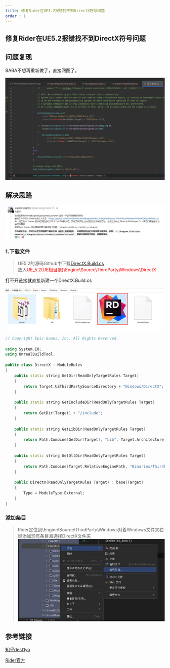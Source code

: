 ```yaml
---
title: 修复Rider在UE5.2报错找不到DirectX符号问题
order : 1
---
```


## 修复Rider在UE5.2报错找不到DirectX符号问题

## 问题复现

<ChatMessage avatar="../../assets/emoji/hx.png" :avatarWidth="40">
BABA不想再重新做了，直接网图了。
</ChatMessage>

![](assets%2Fimage3.png)

## 解决思路

![](assets%2Fjjwt.png)

### 1.下载文件

>UE5.2的源码Github中下载[DirectX.Build.cs](https://github.com/EpicGames/UnrealEngine/blob/5.2/Engine/Source/ThirdParty/Windows/DirectX/DirectX.Build.cs)  
放入<span style = "color : red ;">UE_5.2(UE根目录)\Engine\Source\ThirdParty\Windows\DirectX</span>

<ChatMessage avatar="../../assets/emoji/dsyj.png" :avatarWidth="40">
打不开链接就直接新建一个DirectX.Build.cs
</ChatMessage>

![](assets%2FSAVE.jpg)

```cpp
// Copyright Epic Games, Inc. All Rights Reserved.

using System.IO;
using UnrealBuildTool;

public class DirectX : ModuleRules
{
	public static string GetDir(ReadOnlyTargetRules Target)
	{
		return Target.UEThirdPartySourceDirectory + "Windows/DirectX";
	}

	public static string GetIncludeDir(ReadOnlyTargetRules Target)
	{
		return GetDir(Target) + "/include";
	}

	public static string GetLibDir(ReadOnlyTargetRules Target)
	{
		return Path.Combine(GetDir(Target), "Lib", Target.Architecture.WindowsName) + "/";
	}

	public static string GetDllDir(ReadOnlyTargetRules Target)
	{
		return Path.Combine(Target.RelativeEnginePath, "Binaries/ThirdParty/Windows/DirectX", Target.Architecture.WindowsName) + "/";
	}

	public DirectX(ReadOnlyTargetRules Target) : base(Target)
	{
		Type = ModuleType.External;
	}
}

```
### 添加条目
>Rider定位到\Engine\Source\ThirdParty\Windows对着Windows文件夹右键添加现有条目且选择DirectX文件夹
![](assets%2Fadditem.jpg)

## 参考链接

[知乎dest1yo](https://zhuanlan.zhihu.com/p/647644457)

[Rider官方](https://youtrack.jetbrains.com/issue/RSCPP-34310/Cant-resolve-DirectX-symbol-in-engine-sources-UE-5.2#focus=Comments-27-7378458.0-0)